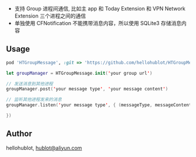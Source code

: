 - 支持 Group 进程间通信, 比如主 app 和 Today Extension 和 VPN Network Extension 三个进程之间的通信
- 单独使用 CFNotification 不能携带消息内容，所以使用 SQLite3 存储消息内容

## Usage

```ruby
pod 'HTGroupMessage', :git => 'https://github.com/hellohublot/HTGroupMessage.git'
```
```swift
let groupManager = HTGroupMessage.init('your group url')

// 发送消息到其他进程
groupManager.post('your message type', 'your message content')

// 监听其他进程发来的消息
groupManager.listen('your message type', { (messageType, messageContent) in

})
```

## Author

hellohublot, hublot@aliyun.com
